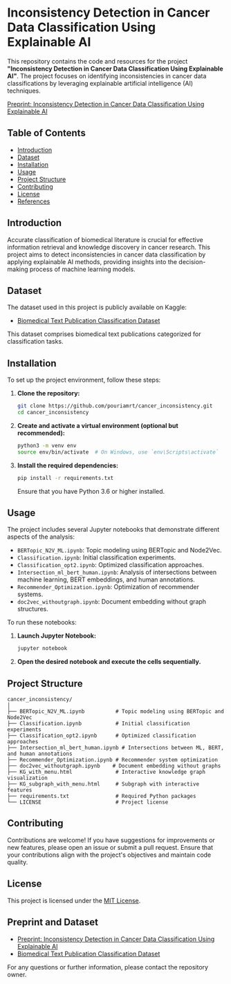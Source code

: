 # Inconsistency Detection in Cancer Data Classification Using Explainable AI

This repository contains the code and resources for the project **"Inconsistency Detection in Cancer Data Classification Using Explainable AI"**. The project focuses on identifying inconsistencies in cancer data classifications by leveraging explainable artificial intelligence (AI) techniques.

[Preprint: Inconsistency Detection in Cancer Data Classification Using Explainable AI](https://www.medrxiv.org/content/10.1101/2024.10.02.24314783v1)

## Table of Contents

- [Introduction](#introduction)
- [Dataset](#dataset)
- [Installation](#installation)
- [Usage](#usage)
- [Project Structure](#project-structure)
- [Contributing](#contributing)
- [License](#license)
- [References](#references)

## Introduction

Accurate classification of biomedical literature is crucial for effective information retrieval and knowledge discovery in cancer research. This project aims to detect inconsistencies in cancer data classification by applying explainable AI methods, providing insights into the decision-making process of machine learning models.

## Dataset

The dataset used in this project is publicly available on Kaggle:

- [Biomedical Text Publication Classification Dataset](https://www.kaggle.com/datasets/falgunipatel19/biomedical-text-publication-classification)

This dataset comprises biomedical text publications categorized for classification tasks.

## Installation

To set up the project environment, follow these steps:

1. **Clone the repository:**

   ```bash
   git clone https://github.com/pouriamrt/cancer_inconsistency.git
   cd cancer_inconsistency
   ```

2. **Create and activate a virtual environment (optional but recommended):**

   ```bash
   python3 -m venv env
   source env/bin/activate  # On Windows, use `env\Scripts\activate`
   ```

3. **Install the required dependencies:**

   ```bash
   pip install -r requirements.txt
   ```

   Ensure that you have Python 3.6 or higher installed.

## Usage

The project includes several Jupyter notebooks that demonstrate different aspects of the analysis:

- `BERTopic_N2V_ML.ipynb`: Topic modeling using BERTopic and Node2Vec.
- `Classification.ipynb`: Initial classification experiments.
- `Classification_opt2.ipynb`: Optimized classification approaches.
- `Intersection_ml_bert_human.ipynb`: Analysis of intersections between machine learning, BERT embeddings, and human annotations.
- `Recommender_Optimization.ipynb`: Optimization of recommender systems.
- `doc2vec_withoutgraph.ipynb`: Document embedding without graph structures.

To run these notebooks:

1. **Launch Jupyter Notebook:**

   ```bash
   jupyter notebook
   ```

2. **Open the desired notebook and execute the cells sequentially.**

## Project Structure

```
cancer_inconsistency/
│
├── BERTopic_N2V_ML.ipynb          # Topic modeling using BERTopic and Node2Vec
├── Classification.ipynb           # Initial classification experiments
├── Classification_opt2.ipynb      # Optimized classification approaches
├── Intersection_ml_bert_human.ipynb # Intersections between ML, BERT, and human annotations
├── Recommender_Optimization.ipynb # Recommender system optimization
├── doc2vec_withoutgraph.ipynb    # Document embedding without graphs
├── KG_with_menu.html              # Interactive knowledge graph visualization
├── KG_subgraph_with_menu.html     # Subgraph with interactive features
├── requirements.txt               # Required Python packages
└── LICENSE                        # Project license
```

## Contributing

Contributions are welcome! If you have suggestions for improvements or new features, please open an issue or submit a pull request. Ensure that your contributions align with the project's objectives and maintain code quality.

## License

This project is licensed under the [MIT License](LICENSE).

## Preprint and Dataset

- [Preprint: Inconsistency Detection in Cancer Data Classification Using Explainable AI](https://www.medrxiv.org/content/10.1101/2024.10.02.24314783v1)
- [Biomedical Text Publication Classification Dataset](https://www.kaggle.com/datasets/falgunipatel19/biomedical-text-publication-classification)

For any questions or further information, please contact the repository owner.
